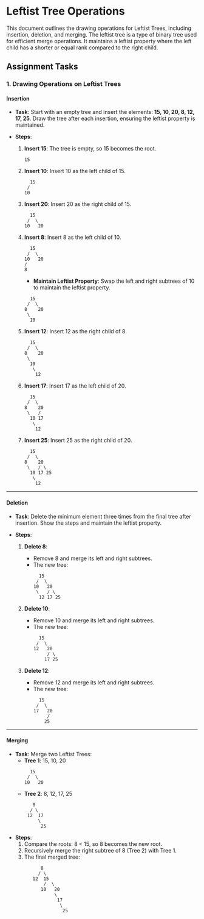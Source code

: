 # Leftist Tree Operations

This document outlines the drawing operations for Leftist Trees, including insertion, deletion, and merging. The leftist tree is a type of binary tree used for efficient merge operations. It maintains a leftist property where the left child has a shorter or equal rank compared to the right child.

## Assignment Tasks

### 1. Drawing Operations on Leftist Trees

#### Insertion

- **Task**: Start with an empty tree and insert the elements: **15, 10, 20, 8, 12, 17, 25**. Draw the tree after each insertion, ensuring the leftist property is maintained.
- **Steps**:

  1. **Insert 15**: The tree is empty, so 15 becomes the root.

     ```
     15
     ```

  2. **Insert 10**: Insert 10 as the left child of 15.

     ```
       15
      /
     10
     ```

  3. **Insert 20**: Insert 20 as the right child of 15.

     ```
       15
      /  \
     10   20
     ```

  4. **Insert 8**: Insert 8 as the left child of 10.

     ```
       15
      /  \
     10   20
     /
     8
     ```

     - **Maintain Leftist Property**: Swap the left and right subtrees of 10 to maintain the leftist property.

     ```
       15
      /  \
     8    20
      \
       10
     ```

  5. **Insert 12**: Insert 12 as the right child of 8.

     ```
       15
      /  \
     8    20
      \
       10
        \
         12
     ```

  6. **Insert 17**: Insert 17 as the left child of 20.

     ```
       15
      /  \
     8    20
      \   /
       10 17
        \
         12
     ```

  7. **Insert 25**: Insert 25 as the right child of 20.
     ```
       15
      /  \
     8    20
      \   / \
       10 17 25
        \
         12
     ```

---

#### Deletion

- **Task**: Delete the minimum element three times from the final tree after insertion. Show the steps and maintain the leftist property.
- **Steps**:

  1. **Delete 8**:

     - Remove 8 and merge its left and right subtrees.
     - The new tree:
       ```
         15
        /  \
       10   20
        \   / \
         12 17 25
       ```

  2. **Delete 10**:

     - Remove 10 and merge its left and right subtrees.
     - The new tree:
       ```
         15
        /  \
       12   20
            / \
           17 25
       ```

  3. **Delete 12**:
     - Remove 12 and merge its left and right subtrees.
     - The new tree:
       ```
         15
        /  \
       17   20
            /
           25
       ```

---

#### Merging

- **Task**: Merge two Leftist Trees:
  - **Tree 1**: 15, 10, 20
    ```
      15
     /  \
    10   20
    ```
  - **Tree 2**: 8, 12, 17, 25
    ```
       8
      / \
     12  17
         \
          25
    ```
- **Steps**:
  1. Compare the roots: 8 < 15, so 8 becomes the new root.
  2. Recursively merge the right subtree of 8 (Tree 2) with Tree 1.
  3. The final merged tree:
     ```
           8
          / \
        12  15
            /  \
           10   20
                \
                 17
                  \
                   25
     ```
